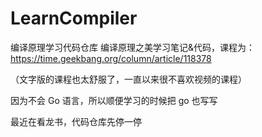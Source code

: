 # LearnCompiler
编译原理学习代码仓库
编译原理之美学习笔记&代码，课程为：https://time.geekbang.org/column/article/118378

（文字版的课程也太舒服了，一直以来很不喜欢视频的课程）

因为不会 Go 语言，所以顺便学习的时候把 go 也写写

最近在看龙书，代码仓库先停一停
